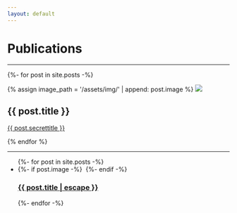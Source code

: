 ```yaml
---
layout: default
---
```

# Publications
<!--- Text can be **bold**, _italic_, or ~~strikethrough~~.--->
* * *

{%- for post in site.posts -%}

<div>
  {% assign image_path = '/assets/img/' | append: post.image %}
  <img src="{{ image_path | relative_url }}" />
  <h2>{{ post.title }}</h2>
  <a href="{{ post.url }}">{{ post.secrettitle }}</a>
</div>

{% endfor %}

* * *


<ul class="list-1">
    {%- for post in site.posts -%}
      <li>
        {%- if post.image -%}
          <img src="{{- post.image | relative_url -}}" alt=""
          >
        <!---{%- else -%}
          {%- assign postImage = "/assets/images/image-default.jpg" -%}
          <img src="{{- postImage | relative_url -}}" alt="" class="blog-roll-image">--->
        {%- endif -%}
        <h3>
          <a class="post-link" href="{{ post.url | relative_url }}">
            {{ post.title | escape }}
          </a>
        </h3>
      </li>
      {%- endfor -%}
    </ul>